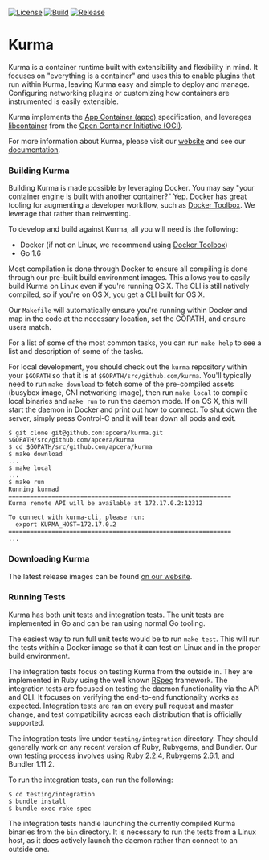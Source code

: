 [![License][License-Image]][License-URL] [![Build][Build-Status-Image]][Build-Status-URL] [![Release][Release-Image]][Release-URL]

# Kurma

Kurma is a container runtime built with extensibility and flexibility in
mind. It focuses on "everything is a container" and uses this to enable plugins
that run within Kurma, leaving Kurma easy and simple to deploy and
manage. Configuring networking plugins or customizing how containers are
instrumented is easily extensible.

Kurma implements the [App Container (appc)](https://github.com/appc/spec)
specification, and leverages
[libcontainer](https://github.com/opencontainers/runc/tree/master/libcontainer)
from the [Open Container Initiative (OCI)](https://www.opencontainers.org/).

For more information about Kurma, please visit our [website](https://kurma.io)
and see our [documentation](https://kurma.io/documentation).

### Building Kurma

Building Kurma is made possible by leveraging Docker. You may say "your
container engine is built with another container?" Yep. Docker has great tooling
for augmenting a developer workflow, such as
[Docker Toolbox](https://www.docker.com/products/docker-toolbox). We leverage
that rather than reinventing.

To develop and build against Kurma, all you will need is the following:

* Docker (if not on Linux, we recommend using [Docker Toolbox](https://www.docker.com/products/docker-toolbox))
* Go 1.6

Most compilation is done through Docker to ensure all compiling is done through
our pre-built build environment images. This allows you to easily build Kurma on
Linux even if you're running OS X. The CLI is still natively compiled, so if
you're on OS X, you get a CLI built for OS X.

Our `Makefile` will automatically ensure you're running within Docker and map in
the code at the necessary location, set the GOPATH, and ensure users match.

For a list of some of the most common tasks, you can run `make help` to see a
list and description of some of the tasks.

For local development, you should check out the `kurma` repository within your
`$GOPATH` so that it is at `$GOPATH/src/github.com/kurma`. You'll typically
need to run `make download` to fetch some of the pre-compiled assets (busybox
image, CNI networking image), then run `make local` to compile local binaries
and `make run` to run the daemon mode. If on OS X, this will start the daemon in
Docker and print out how to connect. To shut down the server, simply press
Control-C and it will tear down all pods and exit.

```shell
$ git clone git@github.com:apcera/kurma.git $GOPATH/src/github.com/apcera/kurma
$ cd $GOPATH/src/github.com/apcera/kurma
$ make download
...
$ make local
...
$ make run
Running kurmad
==============================================================
Kurma remote API will be available at 172.17.0.2:12312

To connect with kurma-cli, please run:
  export KURMA_HOST=172.17.0.2
==============================================================
...
```

### Downloading Kurma

The latest release images can be found [on our website](https://kurma.io/download).

### Running Tests

Kurma has both unit tests and integration tests. The unit tests are implemented
in Go and can be ran using normal Go tooling.

The easiest way to run full unit tests would be to run `make test`. This will
run the tests within a Docker image so that it can test on Linux and in the
proper build environment.

The integration tests focus on testing Kurma from the outside in. They are
implemented in Ruby using the well known [RSpec](http://rspec.info/)
framework. The integration tests are focused on testing the daemon functionality
via the API and CLI. It focuses on verifying the end-to-end functionality works
as expected. Integration tests are ran on every pull request and master change,
and test compatibility across each distribution that is officially supported.

The integration tests live under `testing/integration` directory. They should
generally work on any recent version of Ruby, Rubygems, and Bundler. Our own
testing process involves using Ruby 2.2.4, Rubygems 2.6.1, and Bundler 1.11.2.

To run the integration tests, can run the following:

```shell
$ cd testing/integration
$ bundle install
$ bundle exec rake spec
```

The integration tests handle launching the currently compiled Kurma binaries
from the `bin` directory. It is necessary to run the tests from a Linux host, as
it does actively launch the daemon rather than connect to an outside one.



[License-URL]: https://opensource.org/licenses/Apache-2.0
[License-Image]: https://img.shields.io/:license-apache-blue.svg
[Build-Status-URL]: http://ci.kurma.io
[Build-Status-Image]: https://img.shields.io/teamcity/http/ci.kurma.io/s/Kurma_UnitTests_2.svg
[Release-URL]: https://kurma.io/download
[Release-Image]: https://img.shields.io/badge/release-v0.4.0-1eb0fc.svg
